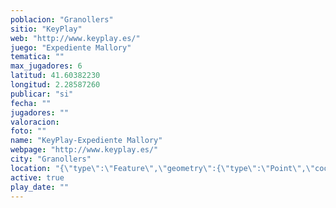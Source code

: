 ```yaml
---
poblacion: "Granollers"
sitio: "KeyPlay"
web: "http://www.keyplay.es/"
juego: "Expediente Mallory"
tematica: ""
max_jugadores: 6
latitud: 41.60382230
longitud: 2.28587260
publicar: "si"
fecha: ""
jugadores: ""
valoracion: 
foto: ""
name: "KeyPlay-Expediente Mallory"
webpage: "http://www.keyplay.es/"
city: "Granollers"
location: "{\"type\":\"Feature\",\"geometry\":{\"type\":\"Point\",\"coordinates\":[\"41,60382230\",\"2,28587260\"]}}"
active: true
play_date: ""
---
```

